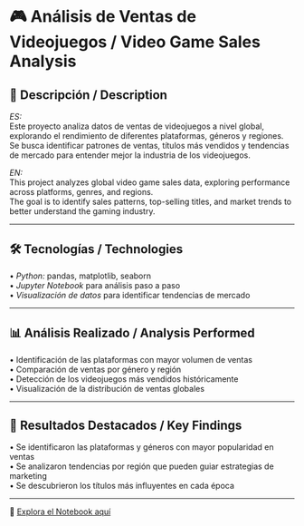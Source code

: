 # 🎮 Análisis de Ventas de Videojuegos / Video Game Sales Analysis

## 📌 Descripción / Description

*ES:*  
Este proyecto analiza datos de ventas de videojuegos a nivel global, explorando el rendimiento de diferentes plataformas, géneros y regiones.  
Se busca identificar patrones de ventas, títulos más vendidos y tendencias de mercado para entender mejor la industria de los videojuegos.

*EN:*  
This project analyzes global video game sales data, exploring performance across platforms, genres, and regions.  
The goal is to identify sales patterns, top-selling titles, and market trends to better understand the gaming industry.

---

## 🛠️ Tecnologías / Technologies
•⁠  ⁠*Python:* pandas, matplotlib, seaborn  
•⁠  ⁠*Jupyter Notebook* para análisis paso a paso  
•⁠  ⁠*Visualización de datos* para identificar tendencias de mercado  

---

## 📊 Análisis Realizado / Analysis Performed
•⁠  ⁠Identificación de las plataformas con mayor volumen de ventas  
•⁠  ⁠Comparación de ventas por género y región  
•⁠  ⁠Detección de los videojuegos más vendidos históricamente  
•⁠  ⁠Visualización de la distribución de ventas globales  

---

## 🚀 Resultados Destacados / Key Findings
•⁠  ⁠Se identificaron las plataformas y géneros con mayor popularidad en ventas  
•⁠  ⁠Se analizaron tendencias por región que pueden guiar estrategias de marketing  
•⁠  ⁠Se descubrieron los títulos más influyentes en cada época  

---

📂 [Explora el Notebook aquí](./cuaderno-2.ipynb)
